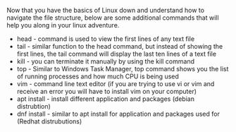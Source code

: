Now that you have the basics of Linux down and understand how to navigate the file structure, below are some additional commands that will help you along in your linux adventure.

 - head - command is used to view the first lines of any text file
 - tail - similar function to the head command, but instead of showing the first lines, the tail command will display the last ten lines of a text file
 - kill - you can terminate it manually by using the kill command
 - top - Similar to Windows Task Manager, top command shows you the list of running processes and how much CPU is being used
 - vim - command line text editor (if you are trying to use vi or vim and receive an error you will have to install vim on your computer)
 - apt install - install different application and packages (debian distrubtion)
 - dnf install - similar to apt install for application and packages used for (Redhat distrubutions)


